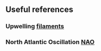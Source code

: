 ## Useful references

### Upwelling [filaments](./References/filaments.md)

### North Atlantic Oscillation [NAO](./References/nao.md)

